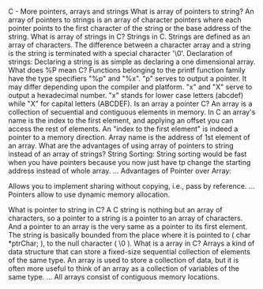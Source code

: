 C - More pointers, arrays and strings What is array of pointers to string? An array of pointers to strings is an array of character pointers where each pointer points to the first character of the string or the base address of the string. What is array of strings in C? Strings in C. Strings are defined as an array of characters. The difference between a character array and a string is the string is terminated with a special character '\0'. Declaration of strings: Declaring a string is as simple as declaring a one dimensional array. What does %P mean C? Functions belonging to the printf function family have the type specifiers "%p" and "%x". "p" serves to output a pointer. It may differ depending upon the compiler and platform. "x" and "X" serve to output a hexadecimal number. "x" stands for lower case letters (abcdef) while "X" for capital letters (ABCDEF). Is an array a pointer C? An array is a collection of secuential and contiguous elements in memory. In C an array's name is the index to the first element, and applying an offset you can access the rest of elements. An "index to the first element" is indeed a pointer to a memory direction. Array name is the address of 1st element of an array. What are the advantages of using array of pointers to string instead of an array of strings? String Sorting: String sorting would be fast when you have pointers because you now just have tp change the starting address instead of whole array. ... Advantages of Pointer over Array:

Allows you to implement sharing without copying, i.e., pass by reference. ...
Pointers allow to use dynamic memory allocation.

What is pointer to string in C? A C string is nothing but an array of characters, so a pointer to a string is a pointer to an array of characters. And a pointer to an array is the very same as a pointer to its first element. The string is basically bounded from the place where it is pointed to ( char *ptrChar; ), to the null character ( \0 ). What is a array in C? Arrays a kind of data structure that can store a fixed-size sequential collection of elements of the same type. An array is used to store a collection of data, but it is often more useful to think of an array as a collection of variables of the same type. ... All arrays consist of contiguous memory locations.
